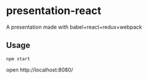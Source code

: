 # presentation-react
A presentation made with babel+react+redux+webpack

## Usage
<pre><code>npm start</code></pre>
open http://localhost:8080/
